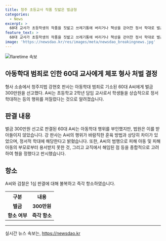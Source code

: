 ```yaml
---
title: 청주 초등교사 작품 짓밟은 벌금형
categories:
  - News
excerpt: >
  60대 교사가 초등학생의 작품을 짓밟고 쓰레기통에 버리거나 책상을 걷어찬 정서 학대로 벌금 300만원이 선고되었다. 피고인은 학생들 앞에서 머리를 공으로 때리거나 책상을 발로 차는 등의 행위를 한 것으로 알려졌다. 법원은 피고인의 범행이 아동복지기관의 훈육방법과 전혀 부합하지 않고 아동의 정신적 상처를 남길 것으로 보아 벌금형을 선고했다. A씨와 검찰은 판결에 불복해 즉각 항소할 예정이다. (단어 수: 96, 글자 수: 565)
feature_text: >
  60대 교사가 초등학생의 작품을 짓밟고 쓰레기통에 버리거나 책상을 걷어찬 정서 학대로 벌금 300만원이 선고되었다. 피고인은 학생들 앞에서 머리를 공으로 때리거나 책상을 발로 차는 등의 행위를 한 것으로 알려졌다. 법원은 피고인의 범행이 아동복지기관의 훈육방법과 전혀 부합하지 않고 아동의 정신적 상처를 남길 것으로 보아 벌금형을 선고했다. A씨와 검찰은 판결에 불복해 즉각 항소할 예정이다. (단어 수: 96, 글자 수: 565)
image: 'https://newsdao.kr/res/images/meta/newsdao_breakingnews.jpg'
---
```


<p><img src="https://newsdao.kr/res/images/meta/newsdao_breakingnews.jpg" alt="flaretime 속보" /></p>

<h2 data-ke-size="size26">아동학대 범죄로 인한 60대 교사에게 체포 형사 처벌 결정</h2>

<p data-ke-size="size16">형사 소송에서 청주지법 강현호 판사는 아동학대 범죄로 기소된 60대 A씨에게 벌금 300만원을 선고했다. A씨는 초등학교 2학년 담임 교사로서 학생들을 상습적으로 정서 학대하는 등의 행위를 저질렀다는 것으로 알려졌습니다.</p>

<h2 data-ke-size="size26">판결 내용</h2>

<p data-ke-size="size16">벌금 300만원 선고로 판결된 60대 A씨는 아동학대 행위를 부인했지만, 법원은 이를 받아들이지 않았습니다. 강 판사는 A씨의 행위가 바람직한 훈육 방법과 상당히 차이가 있었으며, 정서적 학대에 해당한다고 밝혔습니다. 또한, A씨의 범행으로 피해 아동 및 피해 아동의 부모로부터 용서받지 못한 것, 그리고 교직에서 해임된 점 등을 종합적으로 고려하여 형을 정했다고 판시했습니다.</p>

<h2 data-ke-size="size26">항소</h2>

<p data-ke-size="size16">A씨와 검찰은 1심 판결에 대해 불복하고 즉각 항소하였습니다.</p>

<table>
    <tr>
      <th style="text-align: center; height: 17px;"><b>구분</b></th>
      <th style="text-align: center; height: 17px;"><b>내용</b></th>
    </tr>
    <tr>
      <td style="text-align: center; height: 17px;"><b>벌금</b></td>
      <td style="text-align: center; height: 17px;"><b>300만원</b></td>
    </tr>
    <tr>
      <td style="text-align: center; height: 17px;"><b>항소 여부</b></td>
      <td style="text-align: center; height: 17px;"><b>즉각 항소</b></td>
    </tr>
</table>

<p><hr></p>
실시간 뉴스 속보는, <a href="https://newsdao.kr" rel="dofollow">https://newsdao.kr</a>


